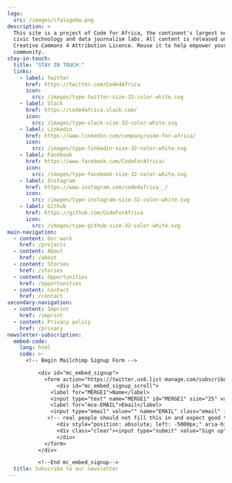 ```yaml
---
logo:
  src: /images/cfalogobw.png
description: >
  This site is a project of Code for Africa, the continent's largest network of
  civic technology and data journalism labs. All content is released under a
  Creative Commons 4 Attribution Licence. Reuse it to help empower your own
  community.
stay-in-touch:
  title: "STAY IN TOUCH:"
  links:
    - label: Twitter
      href: https://twitter.com/Code4Africa
      icon:
        src: /images/type-twitter-size-32-color-white.svg
    - label: Slack
      href: https://code4africa.slack.com/
      icon:
        src: /images/type-slack-size-32-color-white.svg
    - label: Linkedin
      href: https://www.linkedin.com/company/code-for-africa/
      icon:
        src: /images/type-linkedin-size-32-color-white.svg
    - label: Facebook
      href: https://www.facebook.com/CodeForAfrica/
      icon:
        src: /images/type-facebook-size-32-color-white.svg
    - label: Instagram
      href: https://www.instagram.com/code4africa__/
      icon:
        src: /images/type-instagram-size-32-color-white.svg
    - label: Github
      href: https://github.com/CodeForAfrica
      icon:
        src: /images/type-github-size-32-color-white.svg
main-navigation:
  - content: Our work
    href: /projects
  - content: About
    href: /about
  - content: Stories
    href: /stories
  - content: Opportunities
    href: /opportunities
  - content: Contact
    href: /contact
secondary-navigation:
  - content: Imprint
    href: /imprint
  - content: Privacy policy
    href: /privacy
newsletter-subscription:
  embed-code:
    lang: html
    code: >-
      <!-- Begin Mailchimp Signup Form -->

          <div id="mc_embed_signup">
            <form action="https://twitter.us6.list-manage.com/subscribe/post?u=65e5825507b3cec760f272e79&amp;id=c2ff751541" method="post" id="mc-embedded-subscribe-form" name="mc-embedded-subscribe-form" class="validate" target="_blank" novalidate>
                <div id="mc_embed_signup_scroll">
              <label for="MERGE1">Name</label>
              <input type="text" name="MERGE1" id="MERGE1" size="25" value="">
              <label for="mce-EMAIL">Email</label>
              <input type="email" value="" name="EMAIL" class="email" id="mce-EMAIL" required>
             <!-- real people should not fill this in and expect good things - do not remove this or risk form bot signups-->
                <div style="position: absolute; left: -5000px;" aria-hidden="true"><input type="text" name="b_65e5825507b3cec760f272e79_c2ff751541" tabindex="-1" value=""></div>
                <div class="clear"><input type="submit" value="Sign up"  id="mc-embedded-subscribe" class="button"></div>
                </div>
            </form>
          </div>

          <!--End mc_embed_signup-->
  title: Subscribe to our newsletter
---
```

